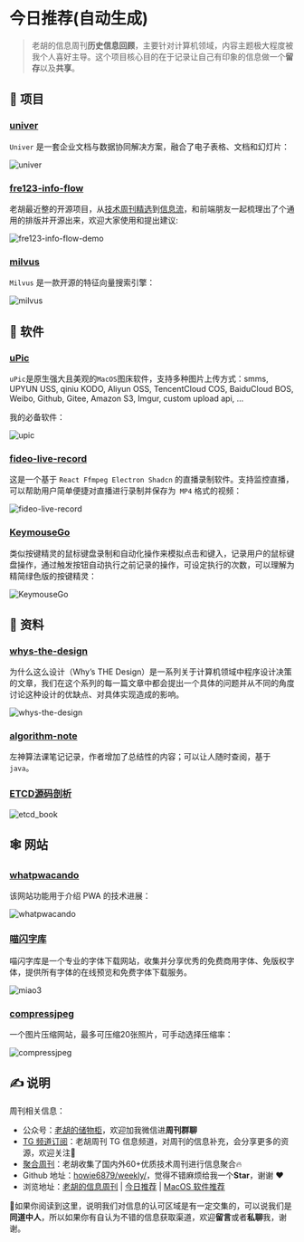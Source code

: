 # 今日推荐(自动生成)

> 老胡的信息周刊**历史信息回顾**，主要针对计算机领域，内容主题极大程度被我个人喜好主导。这个项目核心目的在于记录让自己有印象的信息做一个**留存**以及**共享**。


## 🎯 项目 

### [univer](https://github.com/dream-num/univer)

`Univer` 是一套企业文档与数据协同解决方案，融合了电子表格、文档和幻灯片：

![univer](https://images-1252557999.file.myqcloud.com/uPic/univer.jpg) 

### [fre123-info-flow](https://github.com/fre123-com/fre123-info-flow)

老胡最近整的开源项目，从[技术周刊精选](https://www.fre123.com/weekly/)到[信息流](https://www.fre123.com/tech)，和前端朋友一起梳理出了个通用的排版并开源出来，欢迎大家使用和提出建议:

![fre123-info-flow-demo](https://images-1252557999.file.myqcloud.com/uPic/fre123-info-flow-demo.jpg) 

### [milvus](https://github.com/milvus-io/milvus)

`Milvus` 是一款开源的特征向量搜索引擎：

![milvus](https://images-1252557999.file.myqcloud.com/uPic/milvus.jpg) 

## 🤖 软件 

### [uPic](https://github.com/gee1k/uPic)

`uPic`是原生强大且美观的`MacOS`图床软件，支持多种图片上传方式：smms, UPYUN USS, qiniu KODO, Aliyun OSS, TencentCloud COS, BaiduCloud BOS, Weibo, Github, Gitee, Amazon S3, Imgur, custom upload api, ...

我的必备软件：

![upic](https://images-1252557999.file.myqcloud.com/uPic/upic.gif) 

### [fideo-live-record](https://github.com/chenfan0/fideo-live-record)

这是一个基于 `React Ffmpeg Electron Shadcn` 的直播录制软件。支持监控直播，可以帮助用户简单便捷对直播进行录制并保存为` MP4` 格式的视频：

![fideo-live-record](https://images-1252557999.file.myqcloud.com/uPic/tCaYMt.png) 

### [KeymouseGo](https://github.com/taojy123/KeymouseGo)

类似按键精灵的鼠标键盘录制和自动化操作来模拟点击和键入，记录用户的鼠标键盘操作，通过触发按钮自动执行之前记录的操作，可设定执行的次数，可以理解为精简绿色版的按键精灵：

![KeymouseGo](https://images-1252557999.file.myqcloud.com/uPic/KeymouseGo.png) 

## 👀 资料 

### [whys-the-design](https://draven.co/whys-the-design/)

为什么这么设计（Why’s THE Design）是一系列关于计算机领域中程序设计决策的文章，我们在这个系列的每一篇文章中都会提出一个具体的问题并从不同的角度讨论这种设计的优缺点、对具体实现造成的影响。

![whys-the-design](https://images-1252557999.file.myqcloud.com/uPic/whys-the-design.jpg) 

### [algorithm-note](https://github.com/Dairongpeng/algorithm-note)

左神算法课笔记记录，作者增加了总结性的内容；可以让人随时查阅，基于`java`。 

### [ETCD源码剖析](https://csunny.gitbook.io/etcd/)

![etcd_book](https://images-1252557999.file.myqcloud.com/uPic/etcd_book.jpg) 

## 🕸 网站 

### [whatpwacando](https://whatpwacando.today/)

该网站功能用于介绍 PWA 的技术进展：

![whatpwacando](https://images-1252557999.file.myqcloud.com/uPic/whatpwacando.jpg) 

### [喵闪字库](https://www.miao3.cn/)

喵闪字库是一个专业的字体下载网站，收集并分享优秀的免费商用字体、免版权字体，提供所有字体的在线预览和免费字体下载服务。

![miao3](https://images-1252557999.file.myqcloud.com/uPic/miao3.jpg) 

### [compressjpeg](https://compressjpeg.com/zh/)

一个图片压缩网站，最多可压缩20张照片，可手动选择压缩率：

![compressjpeg](https://images-1252557999.file.myqcloud.com/uPic/compressjpeg.jpg) 

## ✍️ 说明

周刊相关信息：

- 公众号：[老胡的储物柜](https://images-1252557999.file.myqcloud.com/uPic/ETIbMe.jpg)，欢迎加我微信进**周刊群聊**
- [TG 频道订阅](https://t.me/howie_weekly)：老胡周刊 TG 信息频道，对周刊的信息补充，会分享更多的资源，欢迎关注👏
- [聚合周刊](https://www.fre321.com/weekly)：老胡收集了国内外60+优质技术周刊进行信息聚合🔥
- Github 地址：[howie6879/weekly/](https://github.com/howie6879/weekly/)，觉得不错麻烦给我一个**Star**，谢谢 ❤️
- 浏览地址：[老胡的信息周刊](https://weekly.howie6879.com) | [今日推荐](https://weekly.howie6879.com/recommend/index.html) | [MacOS 软件推荐](https://weekly.howie6879.com/soft/mac.html)

🙌如果你阅读到这里，说明我们对信息的认可区域是有一定交集的，可以说我们是**同道中人**，所以如果你有自认为不错的信息获取渠道，欢迎**留言**或者**私聊**我，谢谢。